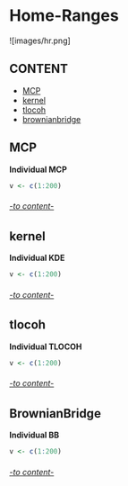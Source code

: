 # Home-Ranges

![images/hr.png]


## CONTENT 
 
* [MCP](#MCP)
* [kernel](#kernel)
* [tlocoh](#tlocoh)
* [brownianbridge](#brownianbridge)

## MCP

**Individual MCP**  
```R
v <- c(1:200) 
```

###### [-to content-](#content)

## kernel

**Individual KDE**  
```R
v <- c(1:200) 
```

###### [-to content-](#content)

## tlocoh

**Individual TLOCOH**  
```R
v <- c(1:200) 
```

###### [-to content-](#content)

## BrownianBridge 

**Individual BB**  
```R
v <- c(1:200) 
```

###### [-to content-](#content)
